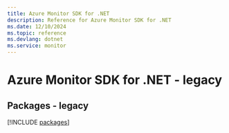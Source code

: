 ```yaml
---
title: Azure Monitor SDK for .NET
description: Reference for Azure Monitor SDK for .NET
ms.date: 12/10/2024
ms.topic: reference
ms.devlang: dotnet
ms.service: monitor
---
```

# Azure Monitor SDK for .NET - legacy
## Packages - legacy
[!INCLUDE [packages](monitor-index.md)]